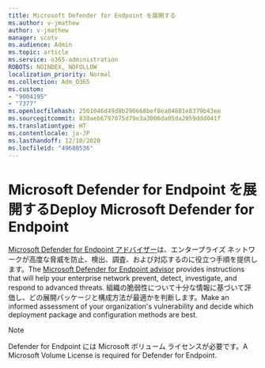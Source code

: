 ```yaml
---
title: Microsoft Defender for Endpoint を展開する
ms.author: v-jmathew
author: v-jmathew
manager: scotv
ms.audience: Admin
ms.topic: article
ms.service: o365-administration
ROBOTS: NOINDEX, NOFOLLOW
localization_priority: Normal
ms.collection: Adm_O365
ms.custom:
- "9004195"
- "7377"
ms.openlocfilehash: 2501046d49d8b290668bef8ea04881e8379b43ee
ms.sourcegitcommit: 830aeb6797075d79e3a3006da05da2059ddd041f
ms.translationtype: HT
ms.contentlocale: ja-JP
ms.lasthandoff: 12/10/2020
ms.locfileid: "49680536"
---
```

# <a name="deploy-microsoft-defender-for-endpoint"></a><span data-ttu-id="1b0d6-102">Microsoft Defender for Endpoint を展開する</span><span class="sxs-lookup"><span data-stu-id="1b0d6-102">Deploy Microsoft Defender for Endpoint</span></span>

<span data-ttu-id="1b0d6-103">[Microsoft Defender for Endpoint アドバイザー](https://go.microsoft.com/fwlink/?linkid=2146241)は、エンタープライズ ネットワークが高度な脅威を防止、検出、調査、および対応するのに役立つ手順を提供します。</span><span class="sxs-lookup"><span data-stu-id="1b0d6-103">The [Microsoft Defender for Endpoint advisor](https://go.microsoft.com/fwlink/?linkid=2146241) provides instructions that will help your enterprise network prevent, detect, investigate, and respond to advanced threats.</span></span> <span data-ttu-id="1b0d6-104">組織の脆弱性について十分な情報に基づいて評価し、どの展開パッケージと構成方法が最適かを判断します。</span><span class="sxs-lookup"><span data-stu-id="1b0d6-104">Make an informed assessment of your organization's vulnerability and decide which deployment package and configuration methods are best.</span></span>

> [!NOTE]
> <span data-ttu-id="1b0d6-105">Defender for Endpoint には Microsoft ボリューム ライセンスが必要です。</span><span class="sxs-lookup"><span data-stu-id="1b0d6-105">A Microsoft Volume License is required for Defender for Endpoint.</span></span>
